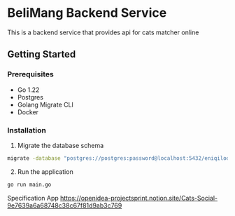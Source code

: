 # BeliMang Backend Service

This is a backend service that provides api for cats matcher online

## Getting Started

### Prerequisites

- Go 1.22
- Postgres
- Golang Migrate CLI
- Docker

### Installation

1. Migrate the database schema

```sh
migrate -database "postgres://postgres:password@localhost:5432/eniqilodb?sslmode=disable" -path ./db/migrations -verbose up
```

2. Run the application

```sh
go run main.go
```

Specification App
https://openidea-projectsprint.notion.site/Cats-Social-9e7639a6a68748c38c67f81d9ab3c769
